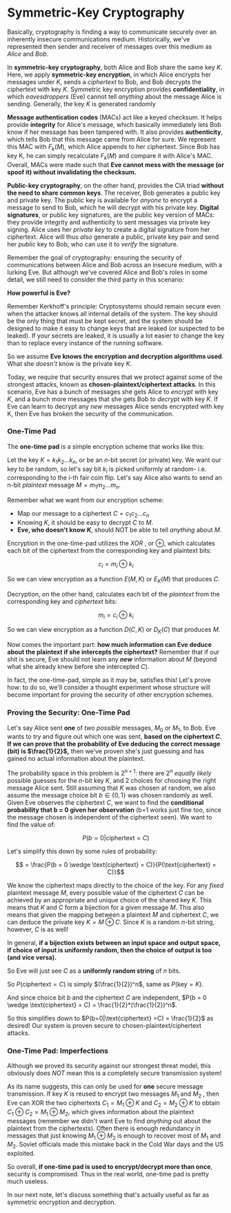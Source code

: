 # Symmetric-Key Cryptography

Basically, cryptography is finding a way to communicate securely over an inherently insecure communications medium. Historically, we've represented then sender and receiver of messages over this medium as *Alice* and *Bob*.

In **symmetric-key cryptography**, both Alice and Bob share the same key $K$. Here, we apply **symmetric-key encryption**, in which Alice encrypts her messages under $K$, sends a *ciphertext* to Bob, and Bob decrypts the ciphertext with key $K$. Symmetric key encryption provides **confidentiality**, in which *eavesdroppers* (Eve) cannot tell *anything* about the message Alice is sending. Generally, the key $K$ is generated randomly

**Message authentication codes** (MACs) act like a keyed checksum. It helps provide **integrity** for Alice's message, which basically immediately lets Bob know if her message has been tampered with. It also provides **authenticity**, which tells Bob that this message came from Alice for sure. We represent this MAC with $F_k(M)$, which Alice appends to her ciphertext. Since Bob has key K, he can simply recalculate $F_k(M)$ and compare it with Alice's MAC. Overall, MACs were made such that **Eve cannot mess with the message (or spoof it) without invalidating the checksum.**

**Public-key cryptography**, on the other hand, provides the CIA triad **without the need to share common keys**. The receiver, Bob generates a public key and private key. The public key is available for *anyone* to encrypt a message to send to Bob, which he will decrypt with his private key. **Digital signatures**, or public key signatures, are the public key version of MACs: they provide integrity and authenticity to sent messages via private key signing. Alice uses her *private key* to create a digital signature from her ciphertext. Alice will thus *also* generate a public, private key pair and send her *public* key to Bob, who can use it to *verify* the signature. 

Remember the goal of cryptography: ensuring the security of communications between Alice and Bob across an insecure medium, with a lurking Eve. But although we've covered Alice and Bob's roles in some detail, we still need to consider the third party in this scenario:

**How powerful is Eve?**

Remember Kerkhoff's principle: Cryptosystems should remain secure even when the attacker knows all internal details of the system. The key should be the only thing that must be kept secret, and the system should be designed to make it easy to change keys that are leaked (or suspected to be leaked). If your secrets are leaked, it is usually a lot easier to change the key than to replace every instance of the running software.

So we assume **Eve knows the encryption and decryption algorithms used**. What she *doesn't* know is the private key $K$. 

Today, we require that security ensures that we protect against some of the strongest attacks, known as **chosen-plaintext/ciphertext attacks**. In this scenario, Eve has a bunch of messages she gets Alice to *encrypt* with key $K$, and a bunch more messages that she gets Bob to *decrypt* with key $K$. If Eve can learn to decrypt any *new* messages Alice sends encrypted with key K, then Eve has broken the security of the communication. 

### One-Time Pad

The **one-time pad** is a simple encryption scheme that works like this:

Let the key $K = k_1k_2...k_n$, or be an $n$-bit secret (or private) key. We want our key to be random, so let's say bit $k_i$ is picked uniformly at random- i.e. corresponding to the $i$-th fair coin flip. Let's say Alice also wants to send an n-bit *plaintext* message $M = m_1m_2...m_n$.	

Remember what we want from our encryption scheme: 

- Map our message to a ciphertext $C = c_1c_2...c_n$
- Knowing $K$, it should be easy to decrypt $C$ to $M$.
- **Eve, who doesn't know $K$**, should NOT be able to tell *anything* about $M$. 

Encryption in the one-time-pad utilizes the $XOR$ , or ⊕, which calculates each bit of the ciphertext from the corresponding key and plaintext bits:

$$c_i = m_i ⊕ k_i$$

So we can view encryption as a function $E(M,K)$ or $E_K(M)$ that produces $C$. 

Decryption, on the other hand, calculates each bit of the *plaintext* from the corresponding key and *ciphertext* bits:

$$m_i = c_i ⊕ k_i$$

So we can view encryption as a function $D(C,K)$ or $D_K(C)$ that produces $M$.

Now comes the important part: **how much information can Eve deduce about the plaintext if she intercepts the ciphertext?** Remember that if our shit is secure, Eve should not learn any ***new*** information about $M$ (beyond what she already knew before she intercepted $C$). 

In fact, the one-time-pad, simple as it may be, satisfies this! Let's prove how: to do so, we'll consider a thought experiment whose structure will become important for proving the security of other encryption schemes.

### Proving the Security: One-Time Pad

Let's say Alice sent **one** of *two possible* messages, $M_0$ or $M_1$, to Bob. Eve wants to try and figure out which one was sent, **based on the ciphertext $C$.** **If we can prove that the probability of Eve deducing the correct message (bit) is $\frac{1}{2}$,** then we've proven she's just guessing and has gained no actual information about the plaintext. 

The probability space in this problem is $2^{n+1}$: there are $2^n$ *equally likely* possible guesses for the $n$-bit key $K$, and $2$ choices for choosing the right message Alice sent. Still assuming that $K$ was chosen at random, we also assume the message choice bit $b \in \{0,1\}$ was chosen randomly as well.  Given Eve observes the ciphertext $C$, we want to find the **conditional probability that b = 0 given her observation** (b=1 works just fine too, since the message chosen is independent of the ciphertext seen). We want to find the value of:

$$P(b=0|\text{ciphertext} =C)$$

Let's simplify this down by some rules of probability:

$$ = \frac{P(b = 0 \wedge \text{ciphertext} = C)}{P(\text{ciphertext} = C)}$$

We know the ciphertext maps directly to the choice of the key. For any *fixed* plaintext message $M$, every possible value of the ciphertext $C$ can be achieved by an appropriate and unique choice of the shared key $K$. This means that $K$ and $C$ form a bijection for a given message $M$. This also means that given the mapping between a plaintext $M$ and ciphertext $C$, we can deduce the private key $K = M ⊕ C$. Since $K$ is a random $n$-bit string, however, $C$ is as well! 

In general, **if a** **bijection exists between an input space and output space, if choice of input is uniformly random, then the choice of output is too (and vice versa).**

So Eve will just see $C$ as a **uniformly random string** of $n$ bits. 

So $P(\text{ciphertext} = C)$ is simply $(\frac{1}{2})^n$, same as $P(\text{key} = K)$. 

And since choice bit $b$ and the ciphertext $C$ are independent, $P(b = 0 \wedge \text{ciphertext} = C) = \frac{1}{2}*(\frac{1}{2})^n$.

So this simplifies down to $P(b=0|\text{ciphertext} =C) = \frac{1}{2}$ as desired! Our system is proven secure to chosen-plaintext/ciphertext attacks.

### One-Time Pad: Imperfections

Although we proved its security against our strongest threat model, this obviously does *NOT* mean this is a completely secure transmission system!

As its name suggests, this can only be used for **one** secure message transmission. If key $K$ is reused to encrypt two messages $M_1$ and $M_2$ , then Eve can XOR the two ciphertexts $C_1= M_1 ⊕ K$ and $C_2 = M_2 ⊕ K$ to obtain $C_1 ⊕ C_2 = M_1 ⊕ M_2$, which gives information about the plaintext messages (remember we didn't want Eve to find *anything* out about the plaintext from the ciphertexts). Often there is enough redundancy in messages that just knowing $M_1 ⊕ M_2$ is enough to recover most of $M_1$ and $M_2$. Soviet officials made this mistake back in the Cold War days and the US exploited. 

So overall, **if one-time pad is used to encrypt/decrypt more than once**, security is compromised. Thus in the real world, one-time pad is pretty much useless. 

In our next note, let's discuss something that's actually useful as far as symmetric encryption and decryption.

